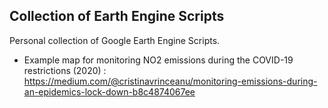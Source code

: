## Collection of Earth Engine Scripts 

Personal collection of Google Earth Engine Scripts. 


- Example map for monitoring NO2 emissions during the COVID-19 restrictions (2020) : https://medium.com/@cristinavrinceanu/monitoring-emissions-during-an-epidemics-lock-down-b8c4874067ee
